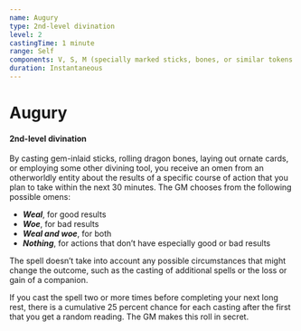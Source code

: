 ```yaml
---
name: Augury
type: 2nd-level divination
level: 2
castingTime: 1 minute
range: Self
components: V, S, M (specially marked sticks, bones, or similar tokens worth at least 25 gp)
duration: Instantaneous
---
```


# Augury

#### 2nd-level divination

By casting gem-inlaid sticks, rolling dragon bones, laying out ornate cards, or employing some other divining tool, you receive an omen from an otherworldly entity about the results of a specific course of action that you plan to take within the next 30 minutes. The GM chooses from the following possible omens:

-   _**Weal**_, for good results
-   _**Woe**_, for bad results
-   _**Weal and woe**_, for both
-   _**Nothing**_, for actions that don’t have especially good or bad results

The spell doesn’t take into account any possible circumstances that might change the outcome, such as the casting of additional spells or the loss or gain of a companion.

If you cast the spell two or more times before completing your next long rest, there is a cumulative 25 percent chance for each casting after the first that you get a random reading. The GM makes this roll in secret.
